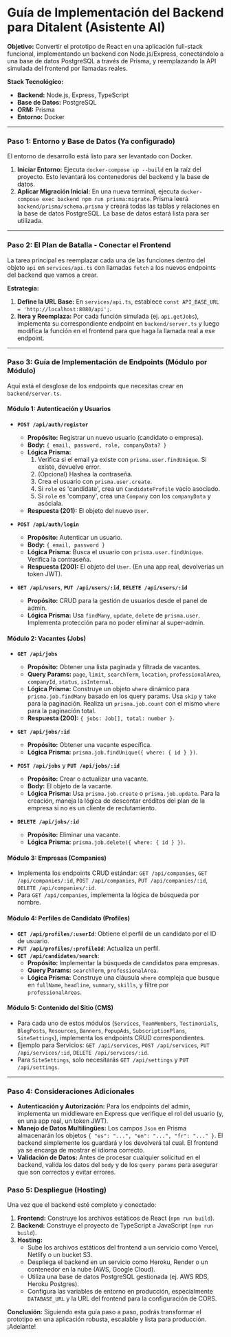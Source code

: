 # Guía de Implementación del Backend para Ditalent (Asistente AI)

**Objetivo:** Convertir el prototipo de React en una aplicación full-stack funcional, implementando un backend con Node.js/Express, conectándolo a una base de datos PostgreSQL a través de Prisma, y reemplazando la API simulada del frontend por llamadas reales.

**Stack Tecnológico:**
- **Backend:** Node.js, Express, TypeScript
- **Base de Datos:** PostgreSQL
- **ORM:** Prisma
- **Entorno:** Docker

---

### **Paso 1: Entorno y Base de Datos (Ya configurado)**

El entorno de desarrollo está listo para ser levantado con Docker.

1.  **Iniciar Entorno:** Ejecuta `docker-compose up --build` en la raíz del proyecto. Esto levantará los contenedores del backend y la base de datos.
2.  **Aplicar Migración Inicial:** En una nueva terminal, ejecuta `docker-compose exec backend npm run prisma:migrate`. Prisma leerá `backend/prisma/schema.prisma` y creará todas las tablas y relaciones en la base de datos PostgreSQL. La base de datos estará lista para ser utilizada.

---

### **Paso 2: El Plan de Batalla - Conectar el Frontend**

La tarea principal es reemplazar cada una de las funciones dentro del objeto `api` en `services/api.ts` con llamadas `fetch` a los nuevos endpoints del backend que vamos a crear.

**Estrategia:**
1.  **Define la URL Base:** En `services/api.ts`, establece `const API_BASE_URL = 'http://localhost:8080/api';`.
2.  **Itera y Reemplaza:** Por cada función simulada (ej. `api.getJobs`), implementa su correspondiente endpoint en `backend/server.ts` y luego modifica la función en el frontend para que haga la llamada real a ese endpoint.

---

### **Paso 3: Guía de Implementación de Endpoints (Módulo por Módulo)**

Aquí está el desglose de los endpoints que necesitas crear en `backend/server.ts`.

#### **Módulo 1: Autenticación y Usuarios**

-   **`POST /api/auth/register`**
    -   **Propósito:** Registrar un nuevo usuario (candidato o empresa).
    -   **Body:** `{ email, password, role, companyData? }`
    -   **Lógica Prisma:**
        1.  Verifica si el email ya existe con `prisma.user.findUnique`. Si existe, devuelve error.
        2.  (Opcional) Hashea la contraseña.
        3.  Crea el usuario con `prisma.user.create`.
        4.  Si `role` es 'candidate', crea un `CandidateProfile` vacío asociado.
        5.  Si `role` es 'company', crea una `Company` con los `companyData` y asóciala.
    -   **Respuesta (201):** El objeto del nuevo `User`.

-   **`POST /api/auth/login`**
    -   **Propósito:** Autenticar un usuario.
    -   **Body:** `{ email, password }`
    -   **Lógica Prisma:** Busca el usuario con `prisma.user.findUnique`. Verifica la contraseña.
    -   **Respuesta (200):** El objeto del `User`. (En una app real, devolverías un token JWT).

-   **`GET /api/users`**, **`PUT /api/users/:id`**, **`DELETE /api/users/:id`**
    -   **Propósito:** CRUD para la gestión de usuarios desde el panel de admin.
    -   **Lógica Prisma:** Usa `findMany`, `update`, `delete` de `prisma.user`. Implementa protección para no poder eliminar al super-admin.

#### **Módulo 2: Vacantes (Jobs)**

-   **`GET /api/jobs`**
    -   **Propósito:** Obtener una lista paginada y filtrada de vacantes.
    -   **Query Params:** `page`, `limit`, `searchTerm`, `location`, `professionalArea`, `companyId`, `status`, `isInternal`.
    -   **Lógica Prisma:** Construye un objeto `where` dinámico para `prisma.job.findMany` basado en los query params. Usa `skip` y `take` para la paginación. Realiza un `prisma.job.count` con el mismo `where` para la paginación total.
    -   **Respuesta (200):** `{ jobs: Job[], total: number }`.

-   **`GET /api/jobs/:id`**
    -   **Propósito:** Obtener una vacante específica.
    -   **Lógica Prisma:** `prisma.job.findUnique({ where: { id } })`.

-   **`POST /api/jobs`** y **`PUT /api/jobs/:id`**
    -   **Propósito:** Crear o actualizar una vacante.
    -   **Body:** El objeto de la vacante.
    -   **Lógica Prisma:** Usa `prisma.job.create` o `prisma.job.update`. Para la creación, maneja la lógica de descontar créditos del plan de la empresa si no es un cliente de reclutamiento.

-   **`DELETE /api/jobs/:id`**
    -   **Propósito:** Eliminar una vacante.
    -   **Lógica Prisma:** `prisma.job.delete({ where: { id } })`.

#### **Módulo 3: Empresas (Companies)**

-   Implementa los endpoints CRUD estándar: `GET /api/companies`, `GET /api/companies/:id`, `POST /api/companies`, `PUT /api/companies/:id`, `DELETE /api/companies/:id`.
-   Para `GET /api/companies`, implementa la lógica de búsqueda por nombre.

#### **Módulo 4: Perfiles de Candidato (Profiles)**

-   **`GET /api/profiles/:userId`**: Obtiene el perfil de un candidato por el ID de usuario.
-   **`PUT /api/profiles/:profileId`**: Actualiza un perfil.
-   **`GET /api/candidates/search`**:
    -   **Propósito:** Implementar la búsqueda de candidatos para empresas.
    -   **Query Params:** `searchTerm`, `professionalArea`.
    -   **Lógica Prisma:** Construye una cláusula `where` compleja que busque en `fullName`, `headline`, `summary`, `skills`, y filtre por `professionalAreas`.

#### **Módulo 5: Contenido del Sitio (CMS)**

-   Para cada uno de estos módulos (`Services`, `TeamMembers`, `Testimonials`, `BlogPosts`, `Resources`, `Banners`, `PopupAds`, `SubscriptionPlans`, `SiteSettings`), implementa los endpoints CRUD correspondientes.
-   Ejemplo para Servicios: `GET /api/services`, `POST /api/services`, `PUT /api/services/:id`, `DELETE /api/services/:id`.
-   Para `SiteSettings`, solo necesitarás `GET /api/settings` y `PUT /api/settings`.

---

### **Paso 4: Consideraciones Adicionales**

-   **Autenticación y Autorización:** Para los endpoints del admin, implementa un middleware en Express que verifique el rol del usuario (y, en una app real, un token JWT).
-   **Manejo de Datos Multilingües:** Los campos `Json` en Prisma almacenarán los objetos `{ "es": "...", "en": "...", "fr": "..." }`. El backend simplemente los guardará y los devolverá tal cual. El frontend ya se encarga de mostrar el idioma correcto.
-   **Validación de Datos:** Antes de procesar cualquier solicitud en el backend, valida los datos del `body` y de los `query params` para asegurar que son correctos y evitar errores.

### **Paso 5: Despliegue (Hosting)**

Una vez que el backend esté completo y conectado:

1.  **Frontend:** Construye los archivos estáticos de React (`npm run build`).
2.  **Backend:** Construye el proyecto de TypeScript a JavaScript (`npm run build`).
3.  **Hosting:**
    -   Sube los archivos estáticos del frontend a un servicio como Vercel, Netlify o un bucket S3.
    -   Despliega el backend en un servicio como Heroku, Render o un contenedor en la nube (AWS, Google Cloud).
    -   Utiliza una base de datos PostgreSQL gestionada (ej. AWS RDS, Heroku Postgres).
    -   Configura las variables de entorno en producción, especialmente `DATABASE_URL` y la URL del frontend para la configuración de CORS.

**Conclusión:** Siguiendo esta guía paso a paso, podrás transformar el prototipo en una aplicación robusta, escalable y lista para producción. ¡Adelante!
